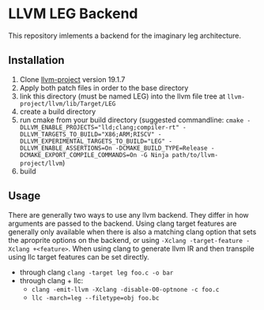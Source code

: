 # LLVM LEG Backend

This repository imlements a backend for the imaginary leg architecture.

## Installation

1. Clone [llvm-project](https://github.com/llvm/llvm-project) version 19.1.7
2. Apply both patch files in order to the base directory
3. link this directory (must be named LEG) into the llvm file tree at `llvm-project/llvm/lib/Target/LEG`
4. create a build directory
5. run cmake from your build directory (suggested commandline: `cmake -DLLVM_ENABLE_PROJECTS="lld;clang;compiler-rt" -DLLVM_TARGETS_TO_BUILD="X86;ARM;RISCV" -DLLVM_EXPERIMENTAL_TARGETS_TO_BUILD="LEG" -DLLVM_ENABLE_ASSERTIONS=On -DCMAKE_BUILD_TYPE=Release -DCMAKE_EXPORT_COMPILE_COMMANDS=On -G Ninja path/to/llvm-project/llvm`)
6. build

## Usage

There are generally two ways to use any llvm backend. They differ in how arguments are passed to the backend. Using clang target features are generally only available when there is also a matching clang option that sets the aproprite options on the backend, or using `-Xclang -target-feature -Xclang +<feature>`. When using clang to generate llvm IR and then transpile using llc target features can be set directly.

- through clang `clang -target leg foo.c -o bar`
- through clang + llc:
	- `clang -emit-llvm -Xclang -disable-O0-optnone -c foo.c`
	- `llc -march=leg --filetype=obj foo.bc`